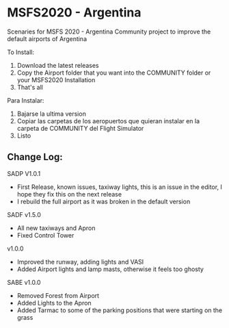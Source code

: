 # MSFS2020 - Argentina
Scenaries for MSFS 2020 - Argentina
Community project to improve the default airports of Argentina

To Install:
1) Download the latest releases
2) Copy the Airport folder that you want into the COMMUNITY folder or your MSFS2020 Installation
3) That's all

Para Instalar:
1) Bajarse la ultima version
2) Copiar las carpetas de los aeropuertos que quieran instalar en la carpeta de COMMUNITY del Flight Simulator
3) Listo

Change Log:
-------------------------------------------------------------------------------------------------------------------------

SADP V1.0.1
- First Release, known issues, taxiway lights, this is an issue in the editor, I hope they fix this on the next release
- I rebuild the full airport as it was broken in the default version

SADF 
v1.5.0
- All new taxiways and Apron
- Fixed Control Tower

v1.0.0
- Improved the runway, adding lights and VASI
- Added Airport lights and lamp masts, otherwise it feels too ghosty


SABE v1.0.0
- Removed Forest from Airport
- Added Lights to the Apron
- Added Tarmac to some of the parking positions that were starting on the grass

